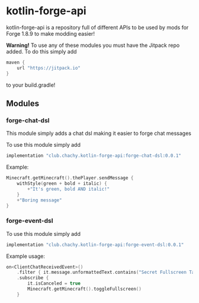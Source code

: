 # kotlin-forge-api

kotlin-forge-api is a repository full of different APIs to be used by mods for Forge 1.8.9 to make modding easier!

**Warning!** To use any of these modules you must have the Jitpack repo added. To do this simply add
```groovy
maven {
    url "https://jitpack.io"
}
```
to your build.gradle!

## Modules

### forge-chat-dsl
This module simply adds a chat dsl making it easier to forge chat messages

To use this module simply add

```groovy
implementation "club.chachy.kotlin-forge-api:forge-chat-dsl:0.0.1"
```

Example:

```kotlin
Minecraft.getMinecraft().thePlayer.sendMessage {
    withStyle(green + bold + italic) {
        +"It's green, bold AND italic!"
    }
    +"Boring message"
}
```

### forge-event-dsl

To use this module simply add

```groovy
implementation "club.chachy.kotlin-forge-api:forge-event-dsl:0.0.1"
```
Example usage:

```kotlin
on<ClientChatReceivedEvent>()
    .filter { it.message.unformattedText.contains("Secret Fullscreen Tactic") }
    .subscribe {
        it.isCanceled = true
        Minecraft.getMinecraft().toggleFullscreen()
    }
```